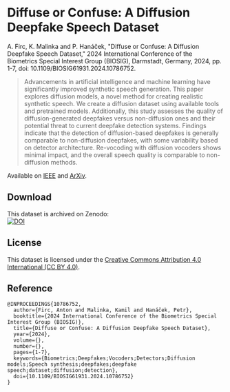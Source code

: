 # Diffuse or Confuse: A Diffusion Deepfake Speech Dataset

A. Firc, K. Malinka and P. Hanáček, "Diffuse or Confuse: A Diffusion Deepfake Speech Dataset," 2024 International Conference of the Biometrics Special Interest Group (BIOSIG), Darmstadt, Germany, 2024, pp. 1-7, doi: 10.1109/BIOSIG61931.2024.10786752.

> Advancements in artificial intelligence and machine learning have significantly improved synthetic speech generation. This paper explores diffusion models, a novel method for creating realistic synthetic speech. We create a diffusion dataset using available tools and pretrained models. Additionally, this study assesses the quality of diffusion-generated deepfakes versus non-diffusion ones and their potential threat to current deepfake detection systems. Findings indicate that the detection of diffusion-based deepfakes is generally comparable to non-diffusion deepfakes, with some variability based on detector architecture. Re-vocoding with diffusion vocoders shows minimal impact, and the overall speech quality is comparable to non-diffusion methods.

Available on [IEEE](https://ieeexplore.ieee.org/document/10786752) and [ArXiv](https://arxiv.org/abs/2410.06796). 

## Download

This dataset is archived on Zenodo:  
[![DOI](https://zenodo.org/badge/DOI/10.5281/zenodo.15260248.svg)](https://doi.org/10.5281/zenodo.15260248)

## License

This dataset is licensed under the [Creative Commons Attribution 4.0 International (CC BY 4.0)](https://creativecommons.org/licenses/by/4.0/).


## Reference

```
@INPROCEEDINGS{10786752,
  author={Firc, Anton and Malinka, Kamil and Hanáček, Petr},
  booktitle={2024 International Conference of the Biometrics Special Interest Group (BIOSIG)}, 
  title={Diffuse or Confuse: A Diffusion Deepfake Speech Dataset}, 
  year={2024},
  volume={},
  number={},
  pages={1-7},
  keywords={Biometrics;Deepfakes;Vocoders;Detectors;Diffusion models;Speech synthesis;deepfakes;deepfake speech;dataset;diffusion;detection},
  doi={10.1109/BIOSIG61931.2024.10786752}
}
```

